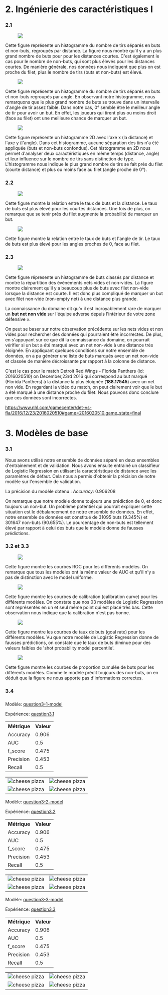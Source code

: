 <h1> 2. Ingénierie des caractéristiques I </h1>

### 2.1 


<figure>
    <img src="../assets/Part_2_Q2/2.1/binning_dist.png" style="width:auto; margin:auto;">
</figure>

Cette figure représente un histogramme du nombre de tirs séparés en buts et non-buts, regroupés par distance. La figure nous montre qu'il y a un plus grand nombre de buts pour pour les distances courtes. C'est également le cas pour le nombre de non-buts, qui sont plus élevés pour les distances courtes. De manière générale, nos données nous indiquent que plus on est proche du filet, plus le nombre de tirs (buts et non-buts) est élevé. 

<figure>
    <img src="../assets/Part_2_Q2/2.1/binning_angle.png" style="width:auto; margin:auto;">
</figure>

Cette figure représente un histogramme du nombre de tirs séparés en buts et non-buts regroupés par angle. En observant notre histogramme, nous remarquons que le plus grand nombre de buts se trouve dans un intervalle d'angle de tir assez faible. Dans notre cas, 0° semble être le meilleur angle de tir pour avoir un but. En effet, les joueurs qui tirent plus ou moins droit (face au filet) ont une meilleure chance de marquer un but.

<figure>
    <img src="../assets/Part_2_Q2/2.1/2D_histogramm.png" style="width:auto; margin:auto;">
</figure>

Cette figure représente un histogramme 2D avec l'axe x (la distance) et l'axe y (l'angle). Dans cet histogramme, aucune séparation des tirs n'a été appliquée (buts et non-buts confondus). Cet histogramme en 2D nous permet d'analyser deux caractéristiques en même temps (distance, angle) et leur influence sur le nombre de tirs sans distinction de type. L'histogramme nous indique le plus grand nombre de tirs se fait près du filet (courte distance) et plus ou moins face au filet (angle proche de 0°).


### 2.2 

<figure >
    <img src="../assets/Part_2_Q2/2.2/goal_rate_distance.png" style="width:auto; margin:auto;">
</figure>

Cette figure montre la relation entre le taux de buts et la distance. Le taux de buts est plus élevé pour les courtes distances. Une fois de plus, on remarque que se tenir près du filet augmente la probabilité de marquer un but. 

<figure>
    <img src="../assets/Part_2_Q2/2.2/goal_rate_angle.png" style="width:auto; margin:auto;">
</figure>

Cette figure montre la relation entre le taux de buts et l'angle de tir. Le taux de buts est plus élevé pour les angles proches de 0, face au filet.

### 2.3 

<figure >
    <img src="../assets/Part_2_Q2/2.3/empty_net_hist.png" style="width:auto; margin:auto;">
</figure>

Cette figure répresente un histogramme de buts classés par distance et montre la répartition des évènements nets vides et non-vides. La figure montre clairement qu'il y a beaucoup plus de buts avec filet non-vide lorsque la distance est courte. Il est donc plus compliqué de marquer un but avec filet non-vide (non-empty net) à une distance plus grande.  

La connaissance du domaine dit qu'« il est incroyablement rare de marquer un **but net non vide** sur l'équipe adverse depuis l'intérieur de votre zone défensive ».

On peut se baser sur notre observation précédente sur les nets vides et non vides pour rechercher des données qui pourraient être incorrectes. De plus, en s'appuyant sur ce que dit la connaissance du domaine, on pourrait vérifier si un but a été marqué avec un net non-vide à une distance très éloignée. En appliquant quelques conditions sur notre ensemble de données, on a pu générer une liste de buts marqués avec un net non-vide et classée de manière décroissante par rapport à la colonne de distance. 

C'est le cas pour le match Detroit Red Wings - Florida Panthers (id: 2016020510) on December,23rd 2016 qui correspond au but marqué (Florida Panthers) à la distance la plus éloignée (**188.17545**) avec un net non vide. En regardant la vidéo du match, on peut clairement voir que le but a été marqué à une distance proche du filet. Nous pouvons donc conclure que ces données sont incorrectes.

https://www.nhl.com/gamecenter/det-vs-fla/2016/12/23/2016020510#game=2016020510,game_state=final



<h1> 3. Modèles de base </h1>

### 3.1 
 
Nous avons utilisé notre ensemble de données séparé en deux ensembles d'entrainement et de validation. Nous avons ensuite entrainé un classifieur de Logistic Regression en utilisant la caractéristique de distance avec les paramètres de défaut. Cela nous a permis d'obtenir la précision de notre modèle sur l'ensemble de validation.

La précision du modèle obtenu : 
*Accuracy*: 0.906208

On remarque que notre modèle donne toujours une prédiction de 0, et donc toujours un non-but. Un problème potentiel qui pourrait expliquer cette situation est le débalancement de notre ensemble de données. En effet, notre ensemble de données est constitué de 31095 buts (9.345%) et 301647 non-buts (90.655%). Le pourcentage de non-buts est tellement élevé par rapport à celui des buts que le modèle donne de fausses prédictions. 



### 3.2 et 3.3 



<figure >
    <img src="../assets/Part_2_Q3/InclusiveFigs/ROC-all.png" style="width:auto; margin:auto;">
</figure>

Cette figure montre les courbes ROC pour les différents modèles. On remarque que tous les modèles ont la même valeur de AUC et qu'il n'y a pas de distinction avec le model uniforme. 



<figure>
    <img src="../assets/Part_2_Q3/InclusiveFigs/calibration_curve.png" style="width:auto; margin:auto;">
</figure>

Cette figure montre les courbes de calibration (calibration curve) pour les différents modèles. On constate que nos 03 modèles de Logistic Regression sont représentés en un et seul même point qui est placé très bas. Cette observation nous indique que la calibration n'est pas bonne.

<figure>
    <img src="../assets/Part_2_Q3/InclusiveFigs/goal_rate.png" style="width:auto; margin:auto;">
</figure>

Cette figure montre les courbes de taux de buts (goal rate) pour les différents modèles. Vu que notre modèle de Logistic Regression donne de fausses prédictions, on constate que le taux de buts diminue pour des valeurs faibles de 'shot probability model percentile'.

<figure>
    <img src="../assets/Part_2_Q3/InclusiveFigs/cumulative.png" style="width:auto; margin:auto;">
</figure>

Cette figure montre les courbes de proportion cumulée de buts pour les différents modèles. Comme le modèle prédit toujours des non-buts, on en déduit que la figure ne nous apporte pas d'informations correctes.



### 3.4
### 

Modèle: [question3-1-model](https://www.comet.com/princesslove/model-registry/question3-1-model)

Expérience: [question3.1](https://www.comet.com/princesslove/itf-6758-team-4/d29c9bc2c94c4051b212c645f2146bd4?experiment-tab=chart&showOutliers=true&smoothing=0&transformY=smoothing&xAxis=wall)

<table>
 <tr>
    <th>Métrique</th>
    <th>Valeur</th>
  </tr>
  <tr>
    <td>Accuracy</td>
    <td>0.906</td>  
  </tr>
  <tr>
    <td>AUC</td>
    <td>0.5</td>   
  </tr>  
  <tr>
    <td>f_score</td>
    <td>0.475</td>   
  </tr>  
  <tr>
    <td>Precision</td>
    <td>0.453</td>   
  </tr>  
  <tr>
    <td>Recall</td>
    <td>0.5</td>   
  </tr>  
</table>

<table>
  <tr>
    <td><img src="../assets/Part_2_Q3/3.1/ROC1.png" alt="cheese pizza"></td>
    <td><img src="../assets/Part_2_Q3/3.1/cal_curve.png" alt="cheese pizza"></td>  
  </tr>
  <tr>
    <td><img src="../assets/Part_2_Q3/3.1/goal_rate.png" alt="cheese pizza"></td>
    <td><img src="../assets/Part_2_Q3/3.1/cumul.png" alt="cheese pizza"></td>   
  </tr>  
</table>




Modèle: [question3-2-model](https://www.comet.com/princesslove/model-registry/question3-2-model)

Expérience: [question3.2](https://www.comet.com/princesslove/itf-6758-team-4/16bdcf3ef5bc47a4bcb298b02bf8cac0?experiment-tab=chart&showOutliers=true&smoothing=0&transformY=smoothing&xAxis=wall)

<table>
 <tr>
    <th>Métrique</th>
    <th>Valeur</th>
  </tr>
  <tr>
    <td>Accuracy</td>
    <td>0.906</td>  
  </tr>
  <tr>
    <td>AUC</td>
    <td>0.5</td>   
  </tr>  
  <tr>
    <td>f_score</td>
    <td>0.475</td>   
  </tr>  
  <tr>
    <td>Precision</td>
    <td>0.453</td>   
  </tr>  
  <tr>
    <td>Recall</td>
    <td>0.5</td>   
  </tr>  
</table>

<table>
  <tr>
    <td><img src="../assets/Part_2_Q3/3.2/ROC.png" alt="cheese pizza"></td>
    <td><img src="../assets/Part_2_Q3/3.2/calCurve.png" alt="cheese pizza"></td>  
  </tr>
  <tr>
    <td><img src="../assets/Part_2_Q3/3.2/goalRate.png" alt="cheese pizza"></td>
    <td><img src="../assets/Part_2_Q3/3.2/cumul.png" alt="cheese pizza"></td>   
  </tr>  
</table>



Modèle: [question3-3-model](https://www.comet.com/princesslove/model-registry/question3-3-model)

Expérience: [question3.3](https://www.comet.com/princesslove/itf-6758-team-4/39b4bad6f6cc457f9fb1abcb5d26cf8e?experiment-tab=chart&showOutliers=true&smoothing=0&transformY=smoothing&xAxis=wall)

<table>
 <tr>
    <th>Métrique</th>
    <th>Valeur</th>
  </tr>
  <tr>
    <td>Accuracy</td>
    <td>0.906</td>  
  </tr>
  <tr>
    <td>AUC</td>
    <td>0.5</td>   
  </tr>  
  <tr>
    <td>f_score</td>
    <td>0.475</td>   
  </tr>  
  <tr>
    <td>Precision</td>
    <td>0.453</td>   
  </tr>  
  <tr>
    <td>Recall</td>
    <td>0.5</td>   
  </tr>  
</table>

<table>
  <tr>
    <td><img src="../assets/Part_2_Q3/3.3/ROC.png" alt="cheese pizza"></td>
    <td><img src="../assets/Part_2_Q3/3.3/calibCurve.png" alt="cheese pizza"></td>  
  </tr>
  <tr>
    <td><img src="../assets/Part_2_Q3/3.3/goalRate.png" alt="cheese pizza"></td>
    <td><img src="../assets/Part_2_Q3/3.3/cumul.png" alt="cheese pizza"></td>   
  </tr>  
</table>
